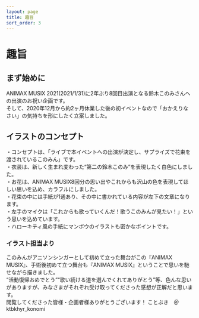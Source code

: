 ```yaml
---
layout: page
title: 趣旨
sort_order: 3
---
```

# 趣旨

## まず始めに

ANIMAX MUSIX 2021(2021/1/31)に2年ぶり8回目出演となる鈴木このみさんへの出演のお祝い企画です。  
そして、2020年12月から約2ヶ月休業した後の初イベントなので「おかえりなさい」の気持ちを形にしたく立案しました。

## イラストのコンセプト

・コンセプトは、「ライブで本イベントへの出演が決定し、サプライズで花束を渡されているこのみん」です。  
・衣装は、新しく生まれ変わった“第二の鈴木このみ”を表現したく白色にしました。  
・お花は、ANIMAX MUSIX8回分の思い出やこれからも沢山の色を表現してほしい思いを込め、カラフルにしました。  
・花束の中には手紙が1通あり、その中に書かれている内容が左下の文章になります。  
・左手のマイクは「これからも歌っていくんだ！歌うこのみんが見たい！」という思いを込めています。  
・ハローキティ風の手紙にマンボウのイラストも密かなポイントです。

### イラスト担当より
このみんがアニソンシンガーとして初めて立った舞台がこの『ANIMAX MUSIX』、手術後初めて立つ舞台も『ANIMAX MUSIX』ということで思いを馳せながら描きました。  
“活動復帰おめでとう”“歌い続ける道を選んでくれてありがとう”等、色んな思いがありますが、みなさまがそれぞれ受け取ってくださった感想が正解だと思います。  
閲覧してくださった皆様・企画者様ありがとうございます！ 
ことぶき　＠ktbkhyr_konomi
